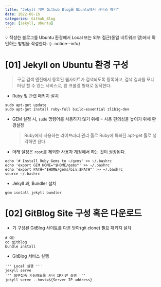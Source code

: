 ```yaml
---
title: "Jekyll 기반 Github Blog를 Ubuntu에서 서비스 하기"
date: 2022-06-16
categories: Github_Blog
tags: [Jekyll, Ubuntu]
---
```


:bulb: 작성한 블로그를 Ubuntu 환경에서 Local 또는 외부 접근(동일 네트워크 망)에서 확인하는 방법을 작성한다.
{: .notice--info}

# [01]  Jekyll on Ubuntu 환경 구성 

> 구글 검색 엔진에서 등록된 웹사이트가 검색되도록 등록하고, 검색 결과를 모니터링 할 수 있는 서비스로, 웹 크롤링 형태로 동작한다.  

- Ruby 및 관련 패키지 설치  

```shell
sudo apt-get update
sudo apt-get install ruby-full build-essential zlib1g-dev
```  

- GEM 설정 시, `sudo` 명령어를 사용하지 않기 위해 = 사용 편의성을 높이기 위해 환경설정
  > Ruby에서 사용하는 라이브러리 관리 툴로 Ruby에 특화된 apt-get 툴로 생각하면 된다.  
- 아래 설정은 `root`를 제외한 사용자 계정에서 하는 것이 권장된다.
```shell
echo '# Install Ruby Gems to ~/gems' >> ~/.bashrc
echo 'export GEM_HOME="$HOME/gems"' >> ~/.bashrc
echo 'export PATH="$HOME/gems/bin:$PATH"' >> ~/.bashrc
source ~/.bashrc
```  

- Jekyll 과, Bundler 설치
```shell
gem isntall jekyll bundler
```

# [02]  GitBlog Site 구성 혹은 다운로드  

- 기 구성된 GitBlog 사이트를 다운 받아(git clone) 필요 패키지 설치

```shell
# 예)
cd gitblog
bundle install
```  
- GitBlog 서비스 실행
```shell
''' Local 실행 '''
jekyll serve
''' 외부접속 가능하도록 서버 IP기반 실행 '''
jekyll serve --host=${Server IP address}
```